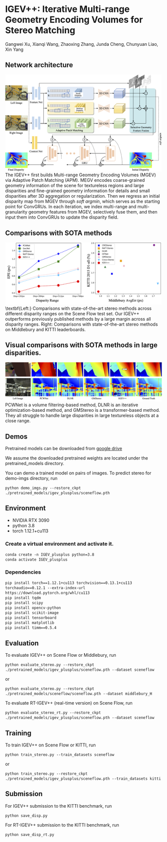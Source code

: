 # IGEV++: Iterative Multi-range Geometry Encoding Volumes for Stereo Matching
Gangwei Xu, Xianqi Wang, Zhaoxing Zhang, Junda Cheng, Chunyuan Liao, Xin Yang <br>

## Network architecture
![teaser](figures/network.png)
The IGEV++ first builds Multi-range Geometry Encoding Volumes (MGEV) via Adaptive Patch Matching (APM). MEGV encodes coarse-grained geometry information of the scene for textureless regions and large disparities and fine-grained geometry information for details and small disparities after 3D aggregation or regularization. Then we regress an initial disparity map from MGEV through $soft \; argmin$, which serves as the starting point for ConvGRUs. In each iteration, we index multi-range and multi-granularity geometry features from MGEV, selectively fuse them, and then input them into ConvGRUs to update the disparity field.

## Comparisons with SOTA methods
![image](figures/teaser_v2.png)
\textbf{Left:} Comparisons with state-of-the-art stereo methods across different disparity ranges on the Scene Flow test set. Our IGEV++ outperforms previously published methods by a large margin across all disparity ranges. 
Right: Comparisons with state-of-the-art stereo methods on Middlebury and KITTI leaderboards.


## Visual comparisons with SOTA methods in large disparities.
![image](figures/teaser.png)
PCWNet is a volume filtering-based method, DLNR is an iterative optimization-based method, and GMStereo is a transformer-based method. They all struggle to handle large disparities in large textureless objects at a close range.

## Demos
Pretrained models can be downloaded from [google drive](https://drive.google.com/drive/folders/1eubNsu03MlhUfTtrbtN7bfAsl39s2ywJ?usp=drive_link)

We assume the downloaded pretrained weights are located under the pretrained_models directory.

You can demo a trained model on pairs of images. To predict stereo for demo-imgs directory, run
```Shell
python demo_imgs.py --restore_ckpt ./pretrained_models/igev_plusplus/sceneflow.pth
```

## Environment
* NVIDIA RTX 3090
* python 3.8
* torch 1.12.1+cu113

### Create a virtual environment and activate it.

```Shell
conda create -n IGEV_plusplus python=3.8
conda activate IGEV_plusplus
```
### Dependencies

```Shell
pip install torch==1.12.1+cu113 torchvision==0.13.1+cu113 torchaudio==0.12.1 --extra-index-url https://download.pytorch.org/whl/cu113
pip install tqdm
pip install scipy
pip install opencv-python
pip install scikit-image
pip install tensorboard
pip install matplotlib 
pip install timm==0.5.4

```

## Evaluation

To evaluate IGEV++ on Scene Flow or Middlebury, run

```Shell
python evaluate_stereo.py --restore_ckpt ./pretrained_models/igev_plusplus/sceneflow.pth --dataset sceneflow
```
or
```Shell
python evaluate_stereo.py --restore_ckpt ./pretrained_models/sceneflow/sceneflow.pth --dataset middlebury_H
```

To evaluate RT-IGEV++ (real-time version) on Scene Flow, run

```Shell
python evaluate_stereo_rt.py --restore_ckpt ./pretrained_models/igev_plusplus/sceneflow.pth --dataset sceneflow
```

## Training

To train IGEV++ on Scene Flow or KITTI, run

```Shell
python train_stereo.py --train_datasets sceneflow
```
or
```Shell
python train_stereo.py --restore_ckpt ./pretrained_models/igev_plusplus/sceneflow.pth --train_datasets kitti
```

## Submission

For IGEV++ submission to the KITTI benchmark, run
```Shell
python save_disp.py
```

For RT-IGEV++ submission to the KITTI benchmark, run
```Shell
python save_disp_rt.py
```
